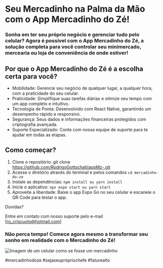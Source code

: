 # Seu Mercadinho na Palma da Mão com o App Mercadinho do Zé!

### Sonha em ter seu próprio negócio e gerenciar tudo pelo celular? Agora é possível com o App Mercadinho do Zé, a solução completa para você controlar seu minimercado, mercearia ou loja de conveniência de onde estiver!

## Por que o App Mercadinho do Zé é a escolha certa para você?

- Mobilidade: Gerencie seu negócio de qualquer lugar, a qualquer hora, com a praticidade do seu celular.
- Praticidade: Simplifique suas tarefas diárias e otimize seu tempo com um app completo e intuitivo.
- Tecnologia de Ponta: Desenvolvido com React Native, garantindo um desempenho rápido e responsivo.
- Segurança: Seus dados e informações financeiras protegidos com criptografia avançada.
- Suporte Especializado: Conte com nossa equipe de suporte para te ajudar em todas as etapas.

## Como começar?

1. Clone o repositório: git clone https://github.com/RodrigoGottschall/appMz-.git
2. Acesse o diretório através do terminal e pelos comandos `cd mercadinho-do-ze`
3. Instale as dependências: `npm install ou yarn install`
4. Inicie o aplicativo: `npx expo start ou yarn start`
5. Aproveite a liberdade: Baixe o app Expo Go no seu celular e escaneie o QR Code para testar o app.

Dúvidas?

Entre em contato com nosso suporte pelo e-mail [ro_criscuolo@hotmail.com]

### Não perca tempo! Comece agora mesmo a transformar seu sonho em realidade com o Mercadinho do Zé!

![Imagem de um celular como se fosse um mercadinho](https://www.mercadinhodoze.com.br/wp-content/uploads/2023/07/Frame-107402-1.webp)

#mercadinhodoze #sejaseuprópriochefe #faturealto
